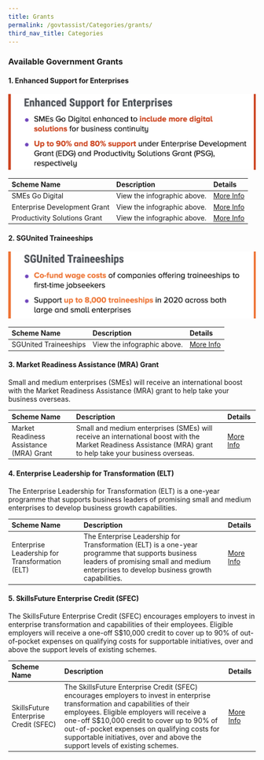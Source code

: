 ```yaml
---
title: Grants
permalink: /govtassist/Categories/grants/
third_nav_title: Categories
---
```


### **Available Government Grants**

#### **1. Enhanced Support for Enterprises**

![Enhanced Support for Enterprises ](/images/esfe_updated.png "Enhanced Support for Enterprises")

|Scheme Name|Description|Details|
|:---|:---|:---|
|SMEs Go Digital|View the infographic above.|<a target="_blank" href="https://go.gov.sg/smegodigital">More Info</a>|
|Enterprise Development Grant|View the infographic above.|<a target="_blank" href="https://go.gov.sg/edgrant">More Info</a>|
|Productivity Solutions Grant|View the infographic above.|<a target="_blank" href="https://go.gov.sg/psgrant">More Info</a>|



#### **2. SGUnited Traineeships**

![SGUnited Traineeships](/images/sgunitedtraineeship_updated.png "SGUnited Traineeships")

|Scheme Name|Description|Details|
|:---|:---|:---|
|SGUnited Traineeships|View the infographic above.|<a target="_blank" href="https://go.gov.sg/sgunitedtraineeship">More Info</a>|



#### **3. Market Readiness Assistance (MRA) Grant**

Small and medium enterprises (SMEs) will receive an international boost with the Market Readiness Assistance (MRA) grant to help take your business overseas.

|Scheme Name|Description|Details|
|:---|:---|:---|
|Market Readiness Assistance (MRA) Grant|Small and medium enterprises (SMEs) will receive an international boost with the Market Readiness Assistance (MRA) grant to help take your business overseas.|<a target="_blank" href="https://go.gov.sg/mra">More Info</a>|



#### **4. Enterprise Leadership for Transformation (ELT)**

The Enterprise Leadership for Transformation (ELT) is a one-year programme that supports business leaders of promising small and medium enterprises to develop business growth capabilities.

|Scheme Name|Description|Details|
|:---|:---|:---|
|Enterprise Leadership for Transformation (ELT)|The Enterprise Leadership for Transformation (ELT) is a one-year programme that supports business leaders of promising small and medium enterprises to develop business growth capabilities.|<a target="_blank" href="https://go.gov.sg/elt">More Info</a>|



#### **5. SkillsFuture Enterprise Credit (SFEC)**

The SkillsFuture Enterprise Credit (SFEC) encourages employers to invest in enterprise transformation and capabilities of their employees. Eligible employers will receive a one-off S$10,000 credit to cover up to 90% of out-of-pocket expenses on qualifying costs for supportable initiatives, over and above the support levels of existing schemes.

|Scheme Name|Description|Details|
|:---|:---|:---|
|SkillsFuture Enterprise Credit (SFEC)|The SkillsFuture Enterprise Credit (SFEC) encourages employers to invest in enterprise transformation and capabilities of their employees. Eligible employers will receive a one-off S$10,000 credit to cover up to 90% of out-of-pocket expenses on qualifying costs for supportable initiatives, over and above the support levels of existing schemes.|<a target="_blank" href="https://go.gov.sg/sfec">More Info</a>|
